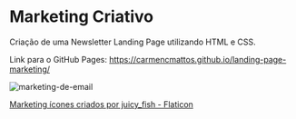# Marketing Criativo 

Criação de uma Newsletter Landing Page utilizando HTML e CSS.

Link para o GitHub Pages:  https://carmencmattos.github.io/landing-page-marketing/




![marketing-de-email](https://user-images.githubusercontent.com/99370978/214669619-b9178c5a-41ee-4944-b71c-cf1f3f0a47d8.png)





<a href="https://www.flaticon.com/br/icones-gratis/marketing" title="marketing ícones">Marketing ícones criados por juicy_fish - Flaticon</a>


